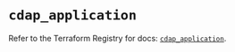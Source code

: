 # `cdap_application`

Refer to the Terraform Registry for docs: [`cdap_application`](https://registry.terraform.io/providers/googlecloudplatform/cdap/0.11.0/docs/resources/application).
